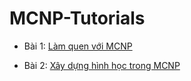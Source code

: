 # MCNP-Tutorials

* Bài 1: [Làm quen với MCNP](./Lession1/Lession%201.md)

* Bài 2: [Xây dựng hình học trong MCNP](./Lession2/Lesion%202.md)